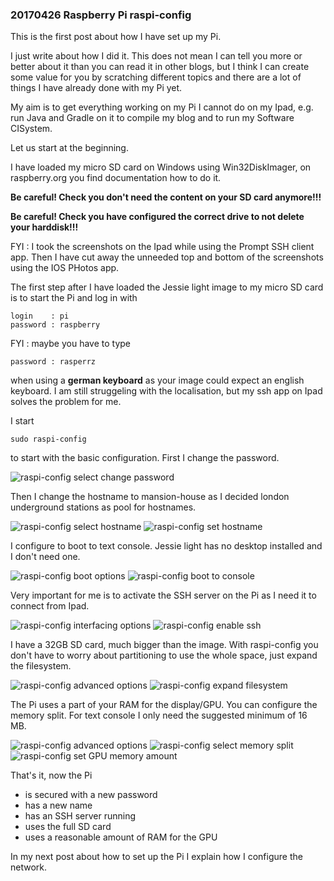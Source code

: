 ### 20170426 Raspberry Pi raspi-config

This is the first post about how I have set up my Pi.

I just write about how I did it. This does not mean I can tell you more or better about it than you can read it in other blogs, but I think I can create some value for you by scratching different topics and there are a lot of things I have already done with my Pi yet.

My aim is to get everything working on my Pi I cannot do on my Ipad, e.g. run Java and Gradle on it to compile my blog and to run my Software CISystem.

Let us start at the beginning.

I have loaded my micro SD card on Windows using Win32DiskImager, on raspberry.org you find documentation how to do it.

<b>Be careful! Check you don't need the content on your SD card anymore!!!</b>

<b>Be careful! Check you have configured the correct drive to not delete your harddisk!!!</b>

FYI : I took the screenshots on the Ipad while using the Prompt SSH client app. Then I have cut away the unneeded top and bottom of the screenshots using the IOS PHotos app.

The first step after I have loaded the Jessie light image to my micro SD card is to start the Pi and log in with

    login    : pi
    password : raspberry

FYI : maybe you have to type

    password : rasperrz

when using a <b>german keyboard</b> as your image could expect an english keyboard. I am still struggeling with the localisation, but my ssh app on Ipad solves the problem for me.

I start

    sudo raspi-config

to start with the basic configuration. First I change the password.

<img class="centered" src="pic/raspiconfigchangepassword1.jpeg" alt="raspi-config select change password">

Then I change the hostname to mansion-house as I decided london underground stations as pool for hostnames.

<img class="centered" src="pic/raspiconfighostname1.jpeg" alt="raspi-config select hostname">

<img class="centered" src="pic/raspiconfighostname3.jpeg" alt="raspi-config set hostname">

I configure to boot to text console. Jessie light has no desktop installed and I don't need one.

<img class="centered" src="pic/raspiconfigbootoptions.jpeg" alt="raspi-config boot options">

<img class="centered" src="pic/raspiconfigb1console.jpeg" alt="raspi-config boot to console">

Very important for me is to activate the SSH server on the Pi as I need it to connect from Ipad.

<img class="centered" src="pic/raspiconfiginterfacingoptions1.jpeg" alt="raspi-config interfacing options">

<img class="centered" src="pic/raspiconfigp2ssh.jpeg" alt="raspi-config enable ssh">

I have a 32GB SD card, much bigger than the image. With raspi-config you don't have to worry about partitioning to use the whole space, just expand the filesystem.

<img class="centered" src="pic/raspiconfigadvancedoptions.jpeg" alt="raspi-config advanced options">

<img class="centered" src="pic/raspiconfiga1expandfilesystem.jpeg" alt="raspi-config expand filesystem">

The Pi uses a part of your RAM for the display/GPU. You can configure the memory split. For text console I only need the suggested minimum of 16 MB.

<img class="centered" src="pic/raspiconfigadvancedoptions.jpeg" alt="raspi-config advanced options">

<img class="centered" src="pic/raspiconfiga3memorysplit.jpeg" alt="raspi-config select memory split">

<img class="centered" src="pic/raspiconfiga3memorysplit2.jpeg" alt="raspi-config set GPU memory amount">


That's it, now the Pi

* is secured with a new password
* has a new name
* has an SSH server running
* uses the full SD card
* uses a reasonable amount of RAM for the GPU

In my next post about how to set up the Pi I explain how I configure the network.
